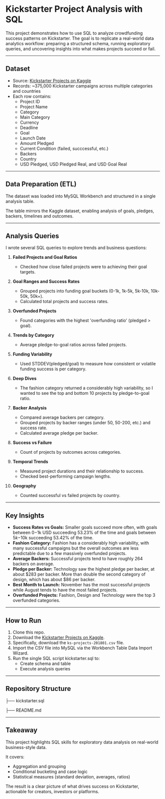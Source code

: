 # Kickstarter Project Analysis with SQL  

This project demonstrates how to use SQL to analyze crowdfunding success patterns on Kickstarter.
The goal is to replicate a real-world data analytics workflow: preparing a structured schema, running exploratory queries, and uncovering insights into what makes projects succeed or fail.

---

## Dataset  

- Source: [Kickstarter Projects on Kaggle](https://www.kaggle.com/datasets/kemical/kickstarter-projects)  
- Records: ~375,000 Kickstarter campaigns across multiple categories and countries 
- Each row contains:
  - Project ID 
  - Project Name 
  - Category
  - Main Category
  - Currency 
  - Deadline
  - Goal
  - Launch Date
  - Amount Pledged
  - Current Condition (failed, succcessful, etc.)
  - Backers
  - Country
  - USD Pledged, USD Pledged Real, and USD Goal Real

---

## Data Preparation (ETL)  

The dataset was loaded into MySQL Workbench and structured in a single analysis table.

The table mirrors the Kaggle dataset, enabling analysis of goals, pledges, backers, timelines and outcomes.

---

## Analysis Queries  

I wrote several SQL queries to explore trends and business questions:  

1. **Failed Projects and Goal Ratios**  
   - Checked how close failed projects were to achieving their goal targets.  

2. **Goal Ranges and Success Rates**  
   - Grouped projects into funding goal buckets (0-1k, 1k-5k, 5k-10k, 10k-50k, 50k+).  
   - Calculated total projects and success rates.

3. **Overfunded Projects**
   - Found categories with the highest 'overfunding ratio' (pledged > goal).
  
4. **Trends by Category**
   - Average pledge-to-goal ratios across failed projects.

5. **Funding Variability**  
   - Used STDDEV(pledged/goal) to measure how consistent or volatile funding success is per category.

6. **Deep Dives**
   - The fashion category returned a considerably high variability, so I wanted to see the top and bottom 10 projects by pledge-to-goal ratio.
  
7. **Backer Analysis**
   - Compared average backers per category.
   - Grouped projects by backer ranges (under 50, 50-200, etc.) and success rate.
   - Calculated average pledge per backer.
  
8. **Success vs Failure**
   - Count of projects by outcomes across categories.
  
9. **Temporal Trends**
    - Measured project durations and their relationship to success.
    - Checked best-performing campaign lengths.
  
10. **Geography**
    - Counted successful vs failed projects by country.

---

## Key Insights  

- **Success Rates vs Goals:** Smaller goals succeed more often, with goals between $0-$1k USD succeeding 53.23% of the time and goals between $5k-$10k succeeding 53.42% of the time.
- **Fashion Category:** Fashion has a considerably high variability, with many successful campaigns but the overall outcomes are less predictable due to a few massively overfunded projects.
- **Average Backers:** Successful projects tend to have roughly 264 backers on average.
- **Pledge per Backer:** Technology saw the highest pledge per backer, at about $283 per backer. More than double the second category of design, which has about $86 per backer.
- **Best Month to Launch:** November has the most successful projects while August tends to have the most failed projects.
- **Overfunded Projects:** Fashion, Design and Technology were the top 3 overfunded categories.

---

## How to Run  

1. Clone this repo.  
2. Download the [Kickstarter Projects on Kaggle](https://www.kaggle.com/datasets/kemical/kickstarter-projects).
3. Specifically, download the `ks-projects-201801.csv` file.
4. Import the CSV file into MySQL via the Workbench Table Data Import Wizard.  
5. Run the single SQL script kickstarter.sql to:
   - Create schema and table 
   - Execute analysis queries  

---

## Repository Structure 

├── kickstarter.sql 

├── README.md

---
 
## Takeaway  

This project highlights SQL skills for exploratory data analysis on real-world business-style data.

It covers:
- Aggregation and grouping
- Conditional bucketing and case logic
- Statistical measures (standard deviation, averages, ratios)

The result is a clear picture of what drives success on Kickstarter, actionable for creators, investors or platforms.

